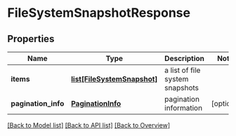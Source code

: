 # FileSystemSnapshotResponse

## Properties
Name | Type | Description | Notes
------------ | ------------- | ------------- | -------------
**items** | [**list[FileSystemSnapshot]**](FileSystemSnapshot.md) | a list of file system snapshots | 
**pagination_info** | [**PaginationInfo**](PaginationInfo.md) | pagination information | [optional] 

[[Back to Model list]](index.md#documentation-for-models) [[Back to API list]](index.md#endpoint-properties) [[Back to Overview]](index.md)


